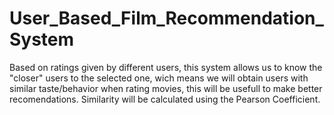# User_Based_Film_Recommendation_System
Based on ratings given by different users, this system allows us to know the "closer" users to the selected one, wich means we will obtain users with similar taste/behavior when rating movies, this will be usefull to make better recomendations.
Similarity will be calculated using the Pearson Coefficient.
